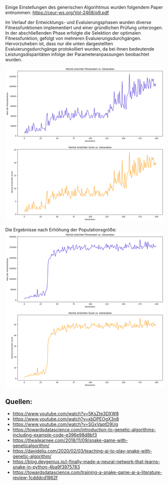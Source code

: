 Einige Einstellungen des generischen Algorihtmus wurden folgendem Paper entnommen: https://ceur-ws.org/Vol-2468/p9.pdf

Im Verlauf der Entwicklungs- und Evaluierungsphasen wurden diverse Fitnessfunktionen implementiert und einer gründlichen Prüfung unterzogen. In der abschließenden Phase erfolgte die Selektion der optimalen Fitnessfunktion, gefolgt von mehreren Evaluierungsdurchgängen. Hervorzuheben ist, dass nur die unten dargestellten Evaluierungsdurchgänge protokolliert wurden, da bei ihnen bedeutende Leistungsdisparitäten infolge der Parameteranpassungen beobachtet wurden.

![diagrams about the performance of the algorithm](https://github.com/Qusay99/train_snake_game/blob/main/evaluation.png)

Die Ergebnisse nach Erhöhung der Populationsgröße:
![diagrams about the performance of the algorithm](https://github.com/Qusay99/train_snake_game/blob/main/evaluation2.png)

## Quellen:
- https://www.youtube.com/watch?v=5KsZte3DXW8
- https://www.youtube.com/watch?v=xbDPEOgX3n8
- https://www.youtube.com/watch?v=SGxVaptD9Ug
- https://towardsdatascience.com/introduction-to-genetic-algorithms-including-example-code-e396e98d8bf3
- https://theailearnee.com/2018/11/09/snake-game-with-geneticalgorithm/
- https://davideliu.com/2020/02/03/teaching-ai-to-play-snake-with-genetic-algorithm/
- https://blog.devgenius.io/i-finally-made-a-neural-network-that-learns-snake-in-python-4ba9f3975783
- https://towardsdatascience.com/training-a-snake-game-ai-a-literature-review-1cdddcd1862f
